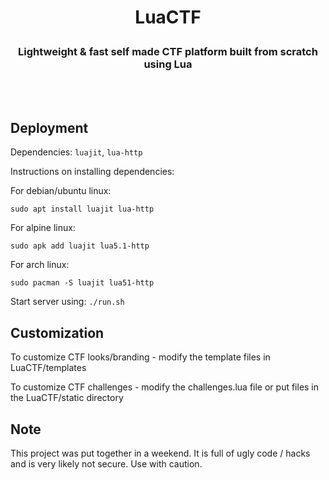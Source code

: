 <h1><p align=center>LuaCTF</p></h1>
<h3><p align=center>Lightweight & fast self made CTF platform built from scratch using Lua</p></h3>
<br><br>

## Deployment
Dependencies: `luajit`, `lua-http`

Instructions on installing dependencies:

For debian/ubuntu linux:
```
sudo apt install luajit lua-http
```
For alpine linux:
```
sudo apk add luajit lua5.1-http
```
For arch linux:
```
sudo pacman -S luajit lua51-http
```

Start server using: ```./run.sh```

## Customization
To customize CTF looks/branding - modify the template files in LuaCTF/templates

To customize CTF challenges - modify the challenges.lua file or put files in the LuaCTF/static directory

## Note

This project was put together in a weekend. It is full of ugly code / hacks and is very likely not secure. Use with caution.
